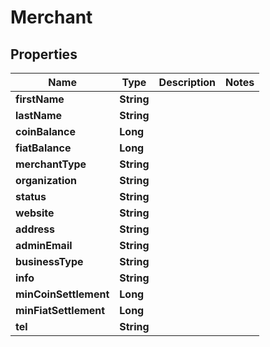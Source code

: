 
# Merchant

## Properties
Name | Type | Description | Notes
------------ | ------------- | ------------- | -------------
**firstName** | **String** |  | 
**lastName** | **String** |  | 
**coinBalance** | **Long** |  | 
**fiatBalance** | **Long** |  | 
**merchantType** | **String** |  | 
**organization** | **String** |  | 
**status** | **String** |  | 
**website** | **String** |  | 
**address** | **String** |  | 
**adminEmail** | **String** |  | 
**businessType** | **String** |  | 
**info** | **String** |  | 
**minCoinSettlement** | **Long** |  | 
**minFiatSettlement** | **Long** |  | 
**tel** | **String** |  | 



